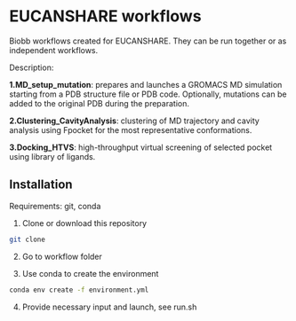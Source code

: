 # EUCANSHARE workflows

Biobb workflows created for EUCANSHARE. They can be run together or as independent workflows.

Description:

**1.MD_setup_mutation**: prepares and launches a GROMACS MD simulation starting from a PDB structure file or PDB code. Optionally, mutations can be added to the original PDB during the preparation.

**2.Clustering_CavityAnalysis**: clustering of MD trajectory and cavity analysis using Fpocket for the most representative conformations.

**3.Docking_HTVS**: high-throughput virtual screening of selected pocket using library of ligands.

## Installation 

Requirements: git, conda

1. Clone or download this repository

```bash
git clone 
```

2. Go to workflow folder

3. Use conda to create the environment 

```bash
conda env create -f environment.yml
```
4. Provide necessary input and launch, see run.sh 
